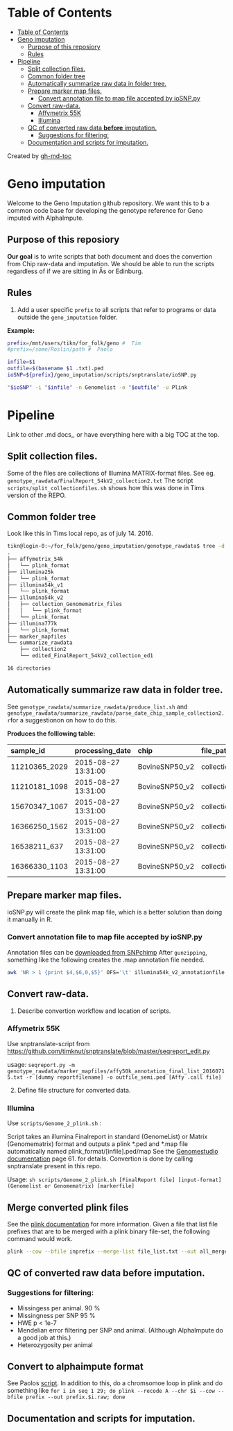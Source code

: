 Table of Contents
=================

  * [Table of Contents](#table-of-contents)
  * [Geno imputation](#geno-imputation)
    * [Purpose of this reposiory](#purpose-of-this-reposiory)
    * [Rules](#rules)
  * [Pipeline](#pipeline)
    * [Split collection files.](#split-collection-files)
    * [Common folder tree](#common-folder-tree)
    * [Automatically summarize raw data in folder tree.](#automatically-summarize-raw-data-in-folder-tree)
    * [Prepare marker map files.](#prepare-marker-map-files)
      * [Convert annotation file to map file accepted by ioSNP.py](#convert-annotation-file-to-map-file-accepted-by-iosnppy)
    * [Convert raw-data.](#convert-raw-data)
      * [Affymetrix 55K](#affymetrix-55k)
      * [Illumina](#illumina)
    * [QC of converted raw data <strong>before</strong> imputation.](#qc-of-converted-raw-data-before-imputation)
      * [Suggestions for filtering:](#suggestions-for-filtering)
    * [Documentation and scripts for imputation.](#documentation-and-scripts-for-imputation)

Created by [gh-md-toc](https://github.com/ekalinin/github-markdown-toc)


# Geno imputation
Welcome to the Geno Imputation github repository. We want this to b a common code base for developing the genotype reference for Geno imputed with AlphaImpute. 

## Purpose of this reposiory
**Our goal** is to write scripts that both document and does the convertion from Chip raw-data and imputation. We should be able to run the scripts regardless of if we are sitting in Ås or Edinburg.

## Rules
1. Add a user specific `prefix` to all scripts that refer to programs or data outside the `geno_imputation` folder. 

**Example:**
```sh
prefix=/mnt/users/tikn/for_folk/geno #  Tim  
#prefix=/some/Roslin/path #  Paolo 

infile=$1
outfile=$(basename $1 .txt).ped 
ioSNP=${prefix}/geno_imputation/scripts/snptranslate/ioSNP.py

"$ioSNP" -i "$infile" -n Genomelist -o "$outfile" -u Plink
```
# Pipeline
Link to other .md docs,, or have everything here with a big TOC at the top. 

## Split collection files.
Some of the files are collections of Illumina MATRIX-format files. See eg. `genotype_rawdata/FinalReport_54kV2_collection2.txt`
The script `scripts/split_collectionfiles.sh` shows how this was done in Tims version of the REPO. 

## Common folder tree
Look like this in Tims local repo, as of july 14. 2016.
```sh
tikn@login-0:~/for_folk/geno/geno_imputation/genotype_rawdata$ tree -d
.
├── affymetrix_54k
│   └── plink_format
├── illumina25k
│   └── plink_format
├── illumina54k_v1
│   └── plink_format
├── illumina54k_v2
│   ├── collection_Genomematrix_files
│   │   └── plink_format
│   └── plink_format
├── illumina777k
│   └── plink_format
├── marker_mapfiles
└── summarize_rawdata
    ├── collection2
    └── edited_FinalReport_54kV2_collection_ed1

16 directories

```

## Automatically summarize raw data in folder tree. 
See `genotype_rawdata/summarize_rawdata/produce_list.sh` and `genotype_rawdata/summarize_rawdata/parse_date_chip_sample_collection2.r`for a suggestionon on how to do this.

**Produces the folllowing table:**

|sample_id     |processing_date     |chip           |file_path       |file |
|:-------------|:-------------------|:--------------|:---------------|:----|
|11210365_2029 |2015-08-27 13:31:00 |BovineSNP50_v2 |collection2/xaa |xaa  |
|11210181_1098 |2015-08-27 13:31:00 |BovineSNP50_v2 |collection2/xaa |xaa  |
|15670347_1067 |2015-08-27 13:31:00 |BovineSNP50_v2 |collection2/xaa |xaa  |
|16366250_1562 |2015-08-27 13:31:00 |BovineSNP50_v2 |collection2/xaa |xaa  |
|16538211_637  |2015-08-27 13:31:00 |BovineSNP50_v2 |collection2/xaa |xaa  |
|16366330_1103 |2015-08-27 13:31:00 |BovineSNP50_v2 |collection2/xaa |xaa  |

## Prepare marker map files.  
ioSNP.py will create the plink map file, which is a better solution than doing it manually in R. 
### Convert annotation file to map file accepted by ioSNP.py
Annotation files can be [downloaded from SNPchimp](http://bioinformatics.tecnoparco.org/SNPchimp/index.php/download/download-cow-data)
After `gunzipping`, something like the following creates the .map annotation file needed. 
```sh
awk 'NR > 1 {print $4,$6,0,$5}' OFS='\t' illumina54k_v2_annotationfile.txt > illumina54k_v2_annotationfile.map
```
## Convert raw-data.
1. Describe convertion workflow and location of scripts.

### Affymetrix 55K
Use snptranslate-script from https://github.com/timknut/snptranslate/blob/master/seqreport_edit.py

usage: `seqreport.py -m genotype_rawdata/marker_mapfiles/affy50k_annotation_final_list_20160715.txt -r [dummy reportfilename] -o outfile_semi.ped [Affy .call file]`

2. Define file structure for converted data.

### Illumina
Use `scripts/Genome_2_plink.sh` : 

Script takes an illumina Finalreport in standard (GenomeList) or Matrix (Genomematrix) format and outputs
a plink *.ped and *.map file automatically named plink_format/[infile].ped/map
See the [Genomestudio documentation](http://support.illumina.com/content/dam/illumina-support/documents/documentation/software_documentation/genomestudio/genomestudio-2-0/genomestudio-genotyping-module-v2-user-guide-11319113-01.pdf) page 61. for details. 
Convertion is done by calling snptranslate present in this repo.

Usage: `sh scripts/Genome_2_plink.sh [FinalReport file] [input-format](Genomelist or Genomematrix) [markerfile]`

## Merge converted plink files
See the [plink documentation](https://www.cog-genomics.org/plink2/data#merge) for more information.
Given a file that list file prefixes that are to be merged with a plink binary file-set, the following command would work.
```sh
plink --cow --bfile inprefix --merge-list file_list.txt --out all_merged
```

## QC of converted raw data **before** imputation. 
### Suggestions for filtering:
* Missingess per animal. 90 % 
* Missingness per SNP 95 %
* HWE p < 1e-7
* Mendelian error filtering per SNP and animal. (Although AlphaImpute do a good job at this.)
* Heterozygosity per animal

## Convert to alphaimpute format

See Paolos [script](https://github.com/timknut/geno_imputation/blob/master/scripts/plink2_alphaimpute.Rmd). In addition to this, do a chromsomoe loop in plink and do something like `for i in seq 1 29; do plink --recode A --chr $i --cow --bfile prefix --out prefix.$i.raw; done`

## Documentation and scripts for imputation.
